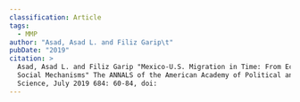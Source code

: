 ```yaml
---
classification: Article
tags:
  - MMP
author: "Asad, Asad L. and Filiz Garip\t"
pubDate: "2019"
citation: >
  Asad, Asad L. and Filiz Garip	"Mexico-U.S. Migration in Time: From Economic to
  Social Mechanisms" The ANNALS of the American Academy of Political and Social
  Science, July 2019 684: 60-84, doi:
---
```

